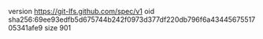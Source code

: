 version https://git-lfs.github.com/spec/v1
oid sha256:69ee93edfb5d675744b242f0973d377df220db796f6a4344567551705341afe9
size 901
